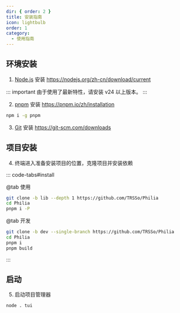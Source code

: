```yaml
---
dir: { order: 2 }
title: 安装指南
icon: lightbulb
order: 1
category:
  - 使用指南
---
```


## 环境安装

1. [Node.js](https://nodejs.org) 安装 https://nodejs.org/zh-cn/download/current

::: important
由于使用了最新特性，请安装 v24 以上版本。
:::

2. [pnpm](https://pnpm.io) 安装 https://pnpm.io/zh/installation

```sh
npm i -g pnpm
```

3. [Git](https://git-scm.com) 安装 https://git-scm.com/downloads

## 项目安装

4. 终端进入准备安装项目的位置，克隆项目并安装依赖

::: code-tabs#install

@tab 使用

```sh
git clone -b lib --depth 1 https://github.com/TRSSo/Philia
cd Philia
pnpm i -P
```

@tab 开发

```sh
git clone -b dev --single-branch https://github.com/TRSSo/Philia
cd Philia
pnpm i
pnpm build
```

:::

## 启动

5. 启动项目管理器

```sh
node . tui
```

<Catalog />
